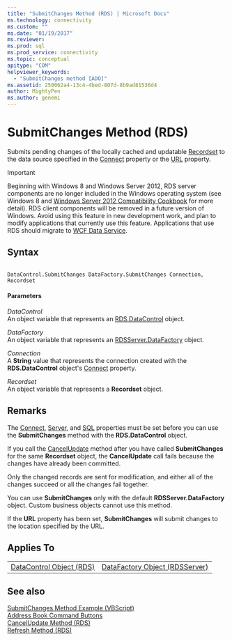 ```yaml
---
title: "SubmitChanges Method (RDS) | Microsoft Docs"
ms.technology: connectivity
ms.custom: ""
ms.date: "01/19/2017"
ms.reviewer: 
ms.prod: sql  
ms.prod_service: connectivity
ms.topic: conceptual
apitype: "COM"
helpviewer_keywords: 
  - "SubmitChanges method [ADO]"
ms.assetid: 250062a4-13c4-4bed-807d-8b9ad81536d4
author: MightyPen
ms.author: genemi
---
```

# SubmitChanges Method (RDS)
Submits pending changes of the locally cached and updatable [Recordset](../../../ado/reference/ado-api/recordset-object-ado.md) to the data source specified in the [Connect](../../../ado/reference/rds-api/connect-property-rds.md) property or the [URL](../../../ado/reference/rds-api/url-property-rds.md) property.  
  
> [!IMPORTANT]
>  Beginning with Windows 8 and Windows Server 2012, RDS server components are no longer included in the Windows operating system (see Windows 8 and [Windows Server 2012 Compatibility Cookbook](https://www.microsoft.com/download/details.aspx?id=27416) for more detail). RDS client components will be removed in a future version of Windows. Avoid using this feature in new development work, and plan to modify applications that currently use this feature. Applications that use RDS should migrate to [WCF Data Service](https://go.microsoft.com/fwlink/?LinkId=199565).  
  
## Syntax  
  
```  
  
DataControl.SubmitChanges DataFactory.SubmitChanges Connection, Recordset  
```  
  
#### Parameters  
 *DataControl*  
 An object variable that represents an [RDS.DataControl](../../../ado/reference/rds-api/datacontrol-object-rds.md) object.  
  
 *DataFactory*  
 An object variable that represents an [RDSServer.DataFactory](../../../ado/reference/rds-api/datafactory-object-rdsserver.md) object.  
  
 *Connection*  
 A **String** value that represents the connection created with the **RDS.DataControl** object's [Connect](../../../ado/reference/rds-api/connect-property-rds.md) property.  
  
 *Recordset*  
 An object variable that represents a **Recordset** object.  
  
## Remarks  
 The [Connect](../../../ado/reference/rds-api/connect-property-rds.md), [Server](../../../ado/reference/rds-api/server-property-rds.md), and [SQL](../../../ado/reference/rds-api/sql-property.md) properties must be set before you can use the **SubmitChanges** method with the **RDS.DataControl** object.  
  
 If you call the [CancelUpdate](../../../ado/reference/rds-api/cancelupdate-method-rds.md) method after you have called **SubmitChanges** for the same **Recordset** object, the **CancelUpdate** call fails because the changes have already been committed.  
  
 Only the changed records are sent for modification, and either all of the changes succeed or all the changes fail together.  
  
 You can use **SubmitChanges** only with the default **RDSServer.DataFactory** object. Custom business objects cannot use this method.  
  
 If the **URL** property has been set, **SubmitChanges** will submit changes to the location specified by the URL.  
  
## Applies To  
  
|||  
|-|-|  
|[DataControl Object (RDS)](../../../ado/reference/rds-api/datacontrol-object-rds.md)|[DataFactory Object (RDSServer)](../../../ado/reference/rds-api/datafactory-object-rdsserver.md)|  
  
## See also  
 [SubmitChanges Method Example (VBScript)](../../../ado/reference/rds-api/submitchanges-method-example-vbscript.md)   
 [Address Book Command Buttons](../../../ado/guide/remote-data-service/address-book-command-buttons.md)   
 [CancelUpdate Method (RDS)](../../../ado/reference/rds-api/cancelupdate-method-rds.md)   
 [Refresh Method (RDS)](../../../ado/reference/rds-api/refresh-method-rds.md)



